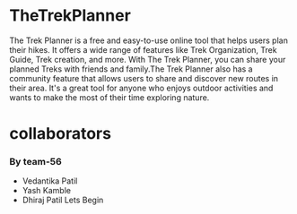 # TheTrekPlanner
The Trek Planner is a free and easy-to-use online tool that helps users plan their hikes. It offers a wide range of features like Trek Organization, Trek Guide, Trek creation, and more. With The Trek Planner, you can share your planned Treks with friends and family.The Trek Planner also has a community feature that allows users to share and discover new routes in their area. It's a great tool for anyone who enjoys outdoor activities and wants to make the most of their time exploring nature.
# collaborators
### By team-56 
- Vedantika Patil
- Yash Kamble
- Dhiraj Patil
Lets Begin
